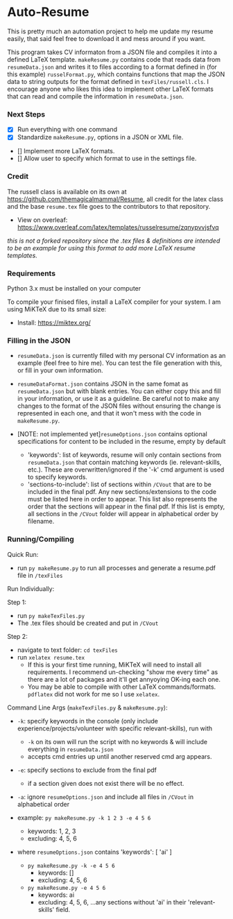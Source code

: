 # Auto-Resume

This is pretty much an automation project to help me update my resume easily, that said feel free to download it and mess around if you want. 

This program takes CV informaton from a JSON file and compiles it into a defined LaTeX template.
`makeResume.py` contains code that reads data from `resumeData.json` and writes it to files according to a format defined in (for this example) `russelFormat.py`, which contains functions that map the JSON data to string outputs for the format defined in `texFiles/russell.cls`.
I encourage anyone who likes this idea to implement other LaTeX formats that can read and compile the information in `resumeData.json`.

### Next Steps
- [X] Run everything with one command
- [X] Standardize `makeResume.py`, options in a JSON or XML file.
- [] Implement more LaTeX formats.
- [] Allow user to specify which format to use in the settings file.

### Credit
The russell class is available on its own at https://github.com/themagicalmammal/Resume, all credit for the latex class and the base `resume.tex` file goes to the contributors to that repository.
- View on overleaf: https://www.overleaf.com/latex/templates/russelresume/zqnypvvjsfvq

*this is not a forked repository since the .tex files & definitions are intended to be an example for using this format to add more LaTeX resume templates.*

### Requirements

Python 3.x must be installed on your computer

To compile your finised files, install a LaTeX compiler for your system. I am using MiKTeX due to its small size:
- Install: https://miktex.org/

### Filling in the JSON

- `resumeData.json` is currently filled with my personal CV information as an example (feel free to hire me). You can test the file generation with this, or fill in your own information.

- `resumeDataFormat.json` contains JSON in the same fomat as `resumeData.json` but with blank entries. You can either copy this and fill in your information, or use it as a guideline. Be careful not to make any changes to the format of the JSON files without ensuring the change is represented in each one, and that it won't mess with the code in `makeResume.py`.

- [NOTE: not implemented yet]`resumeOptions.json` contains optional specifications for content to be included in the resume, empty by default
    - 'keywords': list of keywords, resume will only contain sections from `resumeData.json` that contain matching keywords (ie. relevant-skills, etc.). These are overwritten/ignored if the '-k' cmd argument is used to specify keywords.
    - 'sections-to-include': list of sections within `/CVout` that are to be included in the final pdf. Any new sections/extensions to the code must be listed here in order to appear. This list also represents the order that the sections will appear in the final pdf. If this list is empty, all sections in the `/CVout` folder will appear in alphabetical order by filename.

### Running/Compiling

Quick Run:
- run `py makeResume.py` to run all processes and generate a resume.pdf file in `/texFiles`


Run Individually:

Step 1:
- run `py makeTexFiles.py`
- The .tex files should be created and put in `/CVout`

Step 2:
- navigate to text folder: `cd texFiles`
- run `xelatex resume.tex`
    - If this is your first time running, MiKTeX will need to install all requirements. I recommend un-checking "show me every time" as there are a lot of packages and it'll get annyoying OK-ing each one.
    - You may be able to compile with other LaTeX commands/formats. `pdflatex` did not work for me so I use `xelatex`.


Command Line Args (`makeTexFiles.py` & `makeResume.py`):

- `-k`: specify keywords in the console (only include experience/projects/volunteer with specific relevant-skills), run with 
    - `-k` on its own will run the script with no keywords & will include everything in `resumeData.json`
    - accepts cmd entries up until another reserved cmd arg appears.
- `-e`: specify sections to exclude from the final pdf
    - if a section given does not exist there will be no effect.
- `-a`: ignore `resumeOptions.json` and include all files in `/CVout` in alphabetical order

- example: `py makeResume.py -k 1 2 3 -e 4 5 6`
    - keywords: 1, 2, 3
    - excluding: 4, 5, 6
- where `resumeOptions.json` contains 'keywords': [ 'ai' ]
    - `py makeResume.py -k -e 4 5 6`
        - keywords: []
        - excluding: 4, 5, 6
    - `py makeResume.py -e 4 5 6`
        - keywords: ai
        - excluding: 4, 5, 6, ...any sections without 'ai' in their 'relevant-skills' field.
    
    